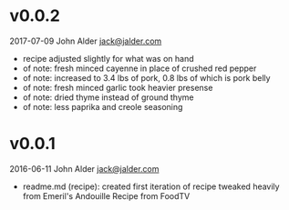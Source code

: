 # v0.0.2
2017-07-09 John Alder <jack@jalder.com>

 * recipe adjusted slightly for what was on hand
 * of note: fresh minced cayenne in place of crushed red pepper
 * of note: increased to 3.4 lbs of pork, 0.8 lbs of which is pork belly
 * of note: fresh minced garlic took heavier presense
 * of note: dried thyme instead of ground thyme
 * of note: less paprika and creole seasoning

# v0.0.1
2016-06-11  John Alder  <jack@jalder.com>

  * readme.md (recipe): created first iteration of recipe
  tweaked heavily from Emeril's Andouille Recipe from FoodTV

